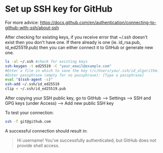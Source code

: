 # Set up SSH key for GitHub

For more advice: https://docs.github.com/en/authentication/connecting-to-github-with-ssh/about-ssh

After checking for existing keys, if you receive error that ~/.ssh doesn't exist then you don't have one.
If there already is one (ie. id_rsa.pub, id_ed25519.pub) then you can either connect it to GitHub or generate new one.

```bash
ls -al ~/.ssh #check for existing keys
ssh-keygen -t ed25519 -C "your_email@example.com"                                       #use your GitHub email address
#Enter a file in which to save the key (/c/Users/you/.ssh/id_algorithm):[Press enter]
#Enter passphrase (empty for no passphrase): [Type a passphrase]
eval "$(ssh-agent -s)"                                                                  #start ssh-agent
ssh-add ~/.ssh/id_ed25519                                                               #add your SSH private key to ssh-agent
clip < ~/.ssh/id_ed25519.pub                                                            #copy SSH public key 
```

After copying your SSH public key, go to GitHub --> Settings --> SSH and GPG keys (under Access) --> Add new public SSH key

To test your connection:

```bash
ssh -T git@github.com 
```

A successful connection should result in:
> Hi username! You've successfully authenticated, but GitHub does not provide shell access.
